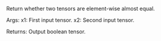 Return whether two tensors are element-wise almost equal.

Args:
    x1: First input tensor.
    x2: Second input tensor.

Returns:
    Output boolean tensor.

